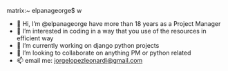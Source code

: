 matrix:~ elpanageorge$ w
- 👋 Hi, I’m @elpanageorge have more than 18 years as a Project Manager
- 👀 I’m interested in coding in a way that you use of the resources in efficient way
- 🌱 I’m currently working on django python projects
- 💞️ I’m looking to collaborate on anything PM or python related
- 📫 email me: jorgelopezleonardi@gmail.com

